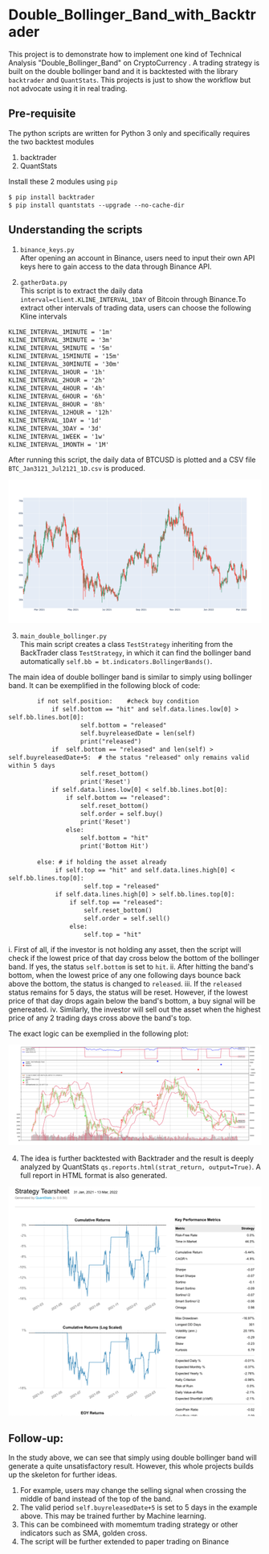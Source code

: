 # Double_Bollinger_Band_with_Backtrader

This project is to demonstrate how to implement one kind of Technical Analysis "Double_Bollinger_Band" on CryptoCurrency . A trading strategy is built on the double bollinger band and it is backtested with the library `backtrader` and `QuantStats`. This projects is just to show the workflow but not advocate using it in real trading.  

## Pre-requisite
The python scripts are written for Python 3 only and specifically requires the two backtest modules <br>
1. backtrader
2. QuantStats

Install these 2 modules using `pip`
```
$ pip install backtrader
$ pip install quantstats --upgrade --no-cache-dir
```

## Understanding the scripts
1. `binance_keys.py`<br>
After opening an account in Binance, users need to input their own API keys here to gain access to the data through Binance API.

2. `gatherData.py` <br>
This script is to extract the daily data `interval=client.KLINE_INTERVAL_1DAY` of Bitcoin through Binance.To extract other intervals of trading data, users can choose the following Kline intervals
```
KLINE_INTERVAL_1MINUTE = '1m'
KLINE_INTERVAL_3MINUTE = '3m'
KLINE_INTERVAL_5MINUTE = '5m'
KLINE_INTERVAL_15MINUTE = '15m'
KLINE_INTERVAL_30MINUTE = '30m'
KLINE_INTERVAL_1HOUR = '1h'
KLINE_INTERVAL_2HOUR = '2h'
KLINE_INTERVAL_4HOUR = '4h'
KLINE_INTERVAL_6HOUR = '6h'
KLINE_INTERVAL_8HOUR = '8h'
KLINE_INTERVAL_12HOUR = '12h'
KLINE_INTERVAL_1DAY = '1d'
KLINE_INTERVAL_3DAY = '3d'
KLINE_INTERVAL_1WEEK = '1w'
KLINE_INTERVAL_1MONTH = '1M'
```
After running this script, the daily data of BTCUSD is plotted and a CSV file `BTC_Jan3121_Jul2121_1D.csv` is produced.

<img src="https://github.com/phynance/Double_Bollinger_Band_with_Backtest/blob/26b3451db567d883bfae2c3e7ee971bb86077d2c/BTC_Jan3121_Jul2121_1DPlot.png">


3. `main_double_bollinger.py` <br>
This main script creates a class `TestStrategy` inheriting from the BackTrader class `TestStrategy`, in which it can find the bollinger band automatically `self.bb = bt.indicators.BollingerBands()`.


The main idea of double bollinger band is similar to simply using bollinger band. It can be exemplified in the following block of code:

```
        if not self.position:    #check buy condition
            if self.bottom == "hit" and self.data.lines.low[0] > self.bb.lines.bot[0]:
                    self.bottom = "released"
                    self.buyreleasedDate = len(self)
                    print("released")
            if  self.bottom == "released" and len(self) > self.buyreleasedDate+5:  # the status "released" only remains valid within 5 days
                    self.reset_bottom()
                    print('Reset')
            if self.data.lines.low[0] < self.bb.lines.bot[0]: 
                if self.bottom == "released":
                    self.reset_bottom()
                    self.order = self.buy()
                    print('Reset')
                else:
                    self.bottom = "hit"
                    print('Bottom Hit')

        else: # if holding the asset already
             if self.top == "hit" and self.data.lines.high[0] < self.bb.lines.top[0]:
                     self.top = "released"
             if self.data.lines.high[0] > self.bb.lines.top[0]:
                 if self.top == "released":
                     self.reset_bottom()
                     self.order = self.sell()
                 else:
                     self.top = "hit"
```

i. First of all, if the investor is not holding any asset, then the script will check if the lowest price of that day cross below the bottom of the bollinger band. If yes, the status `self.bottom` is set to `hit`. 
ii. After hitting the band's bottom, when the lowest price of any one following days bounce back above the bottom, the status is changed to `released`. 
iii. If the `released` status remains for 5 days, the status will be reset. However, if the lowest price of that day drops again below the band's bottom, a buy signal will be genereated.
iv. Similarly, the investor will sell out the asset when the highest price of any 2 trading days cross above the band's top. 

The exact logic can be exemplied in the following plot:

<img src="https://github.com/phynance/Double_Bollinger_Band_with_Backtest/blob/26b3451db567d883bfae2c3e7ee971bb86077d2c/DoubleBB_backtest1.png">


4. The idea is further backtested with Backtrader and the result is deeply analyzed by QuantStats `qs.reports.html(strat_return, output=True)`. A full report in HTML format is also generated. 
<img src="https://github.com/phynance/Double_Bollinger_Band_with_Backtest/blob/main/strategytearsheet.png">



## Follow-up:
In the study above, we can see that simply using double bollinger band will generate a quite unsatisfactory result. However, this whole projects builds up the skeleton for further ideas. 

1. For example, users may change the selling signal when crossing the middle of band instead of the top of the band. 
2. The valid period `self.buyreleasedDate+5` is set to 5 days in the example above. This may be trained further by Machine learning. 
3. This can be combineed with momemtum trading strategy or other indicators such as SMA, golden cross.
4. The script will be further extended to paper trading on Binance
